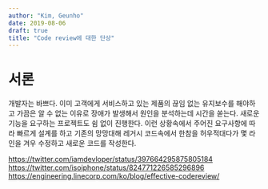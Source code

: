 ```yaml
---
author: "Kim, Geunho"
date: 2019-08-06
draft: true
title: "Code review에 대한 단상"
---
```


# 서론
개발자는 바쁘다. 이미 고객에게 서비스하고 있는 제품의 끊임 없는 유지보수를 해야하고 가끔은 알 수 없는 이유로 장애가 발생해서 원인을 분석하는데 시간을 쏟는다. 새로운 기능을 요구하는 프로젝트도 쉼 없이 진행한다. 이런 상황속에서 주어진 요구사항에 따라 빠르게 설계를 하고 기존의 망망대해 레거시 코드속에서 한참을 허우적대다가 몇 라인을 겨우 수정하고 새로운 코드를 작성한다.


https://twitter.com/iamdevloper/status/397664295875805184
https://twitter.com/isoiphone/status/824771226585296896
https://engineering.linecorp.com/ko/blog/effective-codereview/